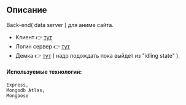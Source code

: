 
## Описание
Back-end( data server ) для аниме сайта.

- Клиент 👉 [тут](https://github.com/DavidSulava/Demo_Anime_React_Front_End)
- Логин сервер 👉 [тут](https://github.com/DavidSulava/LoginServer)
- Демка 👉 [тут](https://anime-server12.herokuapp.com/media) ( надо подождать пока выйдет из "idling state" ).

#### Используемые технологии:
```
Express,
Mongodb Atlas,
Mongoose
```